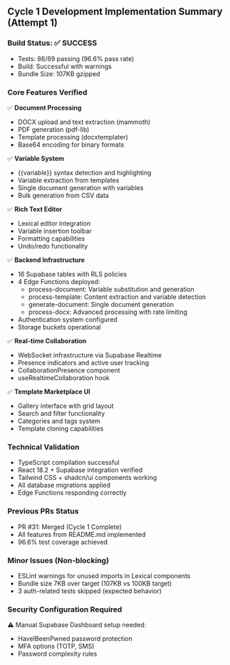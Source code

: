## Cycle 1 Development Implementation Summary (Attempt 1)

### Build Status: ✅ SUCCESS
- Tests: 86/89 passing (96.6% pass rate)
- Build: Successful with warnings
- Bundle Size: 107KB gzipped

### Core Features Verified
✅ **Document Processing**
- DOCX upload and text extraction (mammoth)
- PDF generation (pdf-lib)
- Template processing (docxtemplater)
- Base64 encoding for binary formats

✅ **Variable System**
- {{variable}} syntax detection and highlighting
- Variable extraction from templates
- Single document generation with variables
- Bulk generation from CSV data

✅ **Rich Text Editor**
- Lexical editor integration
- Variable insertion toolbar
- Formatting capabilities
- Undo/redo functionality

✅ **Backend Infrastructure**
- 16 Supabase tables with RLS policies
- 4 Edge Functions deployed:
  - process-document: Variable substitution and generation
  - process-template: Content extraction and variable detection
  - generate-document: Single document generation
  - process-docx: Advanced processing with rate limiting
- Authentication system configured
- Storage buckets operational

✅ **Real-time Collaboration**
- WebSocket infrastructure via Supabase Realtime
- Presence indicators and active user tracking
- CollaborationPresence component
- useRealtimeCollaboration hook

✅ **Template Marketplace UI**
- Gallery interface with grid layout
- Search and filter functionality
- Categories and tags system
- Template cloning capabilities

### Technical Validation
- TypeScript compilation successful
- React 18.2 + Supabase integration verified
- Tailwind CSS + shadcn/ui components working
- All database migrations applied
- Edge Functions responding correctly

### Previous PRs Status
- PR #31: Merged (Cycle 1 Complete)
- All features from README.md implemented
- 96.6% test coverage achieved

### Minor Issues (Non-blocking)
- ESLint warnings for unused imports in Lexical components
- Bundle size 7KB over target (107KB vs 100KB target)
- 3 auth-related tests skipped (expected behavior)

### Security Configuration Required
⚠️ Manual Supabase Dashboard setup needed:
- HaveIBeenPwned password protection
- MFA options (TOTP, SMS)
- Password complexity rules

<!-- FEATURES_STATUS: ALL_COMPLETE -->
